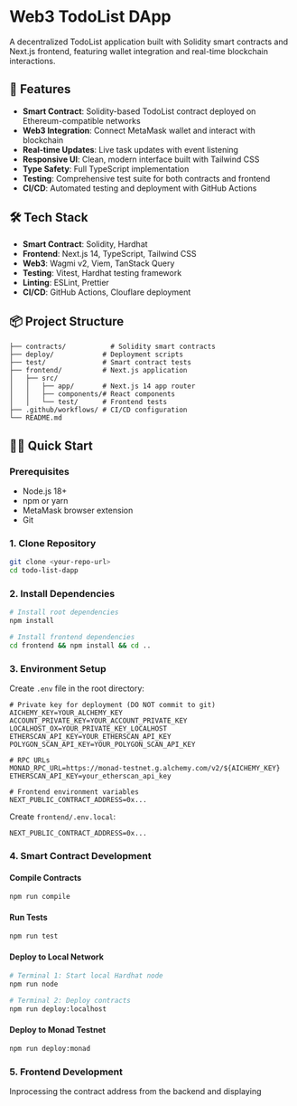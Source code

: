 # Web3 TodoList DApp

A decentralized TodoList application built with Solidity smart contracts and Next.js frontend, featuring wallet integration and real-time blockchain interactions.

## 🚀 Features

- **Smart Contract**: Solidity-based TodoList contract deployed on Ethereum-compatible networks
- **Web3 Integration**: Connect MetaMask wallet and interact with blockchain
- **Real-time Updates**: Live task updates with event listening
- **Responsive UI**: Clean, modern interface built with Tailwind CSS
- **Type Safety**: Full TypeScript implementation
- **Testing**: Comprehensive test suite for both contracts and frontend
- **CI/CD**: Automated testing and deployment with GitHub Actions

## 🛠 Tech Stack

- **Smart Contract**: Solidity, Hardhat
- **Frontend**: Next.js 14, TypeScript, Tailwind CSS
- **Web3**: Wagmi v2, Viem, TanStack Query
- **Testing**: Vitest, Hardhat testing framework
- **Linting**: ESLint, Prettier
- **CI/CD**: GitHub Actions, Clouflare deployment

## 📦 Project Structure

```
├── contracts/           # Solidity smart contracts
├── deploy/            # Deployment scripts
├── test/              # Smart contract tests
├── frontend/          # Next.js application
│   ├── src/
│   │   ├── app/       # Next.js 14 app router
│   │   ├── components/# React components
│   │   └── test/      # Frontend tests
├── .github/workflows/ # CI/CD configuration
└── README.md
```

## 🏃‍♂️ Quick Start

### Prerequisites

- Node.js 18+ 
- npm or yarn
- MetaMask browser extension
- Git

### 1. Clone Repository

```bash
git clone <your-repo-url>
cd todo-list-dapp
```

### 2. Install Dependencies

```bash
# Install root dependencies
npm install

# Install frontend dependencies
cd frontend && npm install && cd ..
```

### 3. Environment Setup

Create `.env` file in the root directory:

```env
# Private key for deployment (DO NOT commit to git)
AICHEMY_KEY=YOUR_ALCHEMY_KEY
ACCOUNT_PRIVATE_KEY=YOUR_ACCOUNT_PRIVATE_KEY
LOCALHOST_OX=YOUR_PRIVATE_KEY_LOCALHOST
ETHERSCAN_API_KEY=YOUR_ETHERSCAN_API_KEY
POLYGON_SCAN_API_KEY=YOUR_POLYGON_SCAN_API_KEY

# RPC URLs
MONAD_RPC_URL=https://monad-testnet.g.alchemy.com/v2/${AICHEMY_KEY}
ETHERSCAN_API_KEY=your_etherscan_api_key

# Frontend environment variables
NEXT_PUBLIC_CONTRACT_ADDRESS=0x...
```

Create `frontend/.env.local`:

```env
NEXT_PUBLIC_CONTRACT_ADDRESS=0x...
```

### 4. Smart Contract Development

#### Compile Contracts
```bash
npm run compile
```

#### Run Tests
```bash
npm run test
```

#### Deploy to Local Network
```bash
# Terminal 1: Start local Hardhat node
npm run node

# Terminal 2: Deploy contracts
npm run deploy:localhost
```

#### Deploy to Monad Testnet
```bash
npm run deploy:monad
```

### 5. Frontend Development
 Inprocessing the contract address from the backend and displaying
